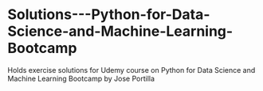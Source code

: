 # Solutions---Python-for-Data-Science-and-Machine-Learning-Bootcamp
Holds exercise solutions for Udemy course on Python for Data Science and Machine Learning Bootcamp by Jose Portilla
